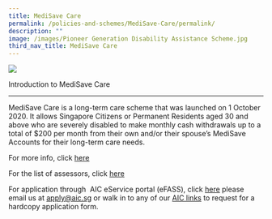 ```yaml
---
title: MediSave Care
permalink: /policies-and-schemes/MediSave-Care/permalink/
description: ""
image: /images/Pioneer Generation Disability Assistance Scheme.jpg
third_nav_title: MediSave Care
---
```

![](/images/Pioneer%20Generation%20Disability%20Assistance%20Scheme.jpg)

Introduction to MediSave Care  

--------------------------------

MediSave Care is a long-term care scheme that was launched on 1 October 2020. It allows Singapore Citizens or Permanent Residents aged 30 and above who are severely disabled to make monthly cash withdrawals up to a total of $200 per month from their own and/or their spouse’s MediSave Accounts for their long-term care needs.

For more info, click [here](https://www.aic.sg/financial-assistance/medisave-care)

For the list of assessors, click [here](https://www.aic.sg/Assessors-list)

For application through  AIC eService portal (eFASS), click [here](https://efinance.aic.sg/)
please email us at [apply@aic.sg](mailto:apply@aic.sg) or walk in to any of our [AIC links](https://www.aic.sg/aic-link) to request for a hardcopy application form.



